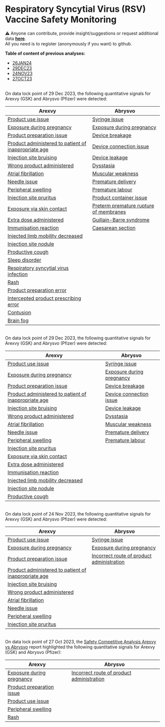 # Respiratory Syncytial Virus (RSV) Vaccine Safety Monitoring

⚠️ Anyone can contribute, provide insight/suggestions or request additional data [**here**](https://github.com/ospv/RSV/discussions).  
All you need is to register (anonymously if you want) to github. 

**Table of content of previous analyses:**
- [26JAN24](#26JAN24)
- [29DEC23](#29DEC23)
- [24NOV23](#24NOV23)
- [27OCT23](#27OCT23)

<a id="29DEC23"></a>  
On data lock point of 29 Dec 2023, the following quantitative signals for Arexvy (GSK) and Abrysvo (Pfizer) were detected:  

| Arexvy | Abrysvo |
|--------|---------|
| [Product use issue](https://ospv.github.io/RSV/2024_01_26%20-%20RSV%20(AREXVY)%20-%20Product%20use%20issue.html) | [Syringe issue](https://ospv.github.io/RSV/2024_01_26%20-%20RSV%20(ABRYSVO)%20-%20Syringe%20issue.html) |
| [Exposure during pregnancy](https://ospv.github.io/RSV/2024_01_26%20-%20RSV%20(AREXVY)%20-%20Exposure%20during%20pregnancy.html) | [Exposure during pregnancy](https://ospv.github.io/RSV/2024_01_26%20-%20RSV%20(ABRYSVO)%20-%20Exposure%20during%20pregnancy.html) |
| [Product preparation issue](https://ospv.github.io/RSV/2024_01_26%20-%20RSV%20(AREXVY)%20-%20Product%20preparation%20issue.html) | [Device breakage](https://ospv.github.io/RSV/2024_01_26%20-%20RSV%20(ABRYSVO)%20-%20Device%20breakage.html) |
| [Product administered to patient of inappropriate age](https://ospv.github.io/RSV/2024_01_26%20-%20RSV%20(AREXVY)%20-%20Product%20administered%20to%20patient%20of%20inappropriate%20age.html) | [Device connection issue](https://ospv.github.io/RSV/2024_01_26%20-%20RSV%20(ABRYSVO)%20-%20Device%20connection%20issue.html) |
| [Injection site bruising](https://ospv.github.io/RSV/2024_01_26%20-%20RSV%20(AREXVY)%20-%20Injection%20site%20bruising.html) | [Device leakage](https://ospv.github.io/RSV/2024_01_26%20-%20RSV%20(ABRYSVO)%20-%20Device%20leakage.html) |
| [Wrong product administered](https://ospv.github.io/RSV/2024_01_26%20-%20RSV%20(AREXVY)%20-%20Wrong%20product%20administered.html) | [Dysstasia](https://ospv.github.io/RSV/2024_01_26%20-%20RSV%20(ABRYSVO)%20-%20Dysstasia.html) |
| [Atrial fibrillation](https://ospv.github.io/RSV/2024_01_26%20-%20RSV%20(AREXVY)%20-%20Atrial%20fibrillation.html) | [Muscular weakness](https://ospv.github.io/RSV/2024_01_26%20-%20RSV%20(ABRYSVO)%20-%20Muscular%20weakness.html) |
| [Needle issue](https://ospv.github.io/RSV/2024_01_26%20-%20RSV%20(AREXVY)%20-%20Needle%20issue.html) | [Premature delivery](https://ospv.github.io/RSV/2024_01_26%20-%20RSV%20(ABRYSVO)%20-%20Premature%20delivery.html) |
| [Peripheral swelling](https://ospv.github.io/RSV/2024_01_26%20-%20RSV%20(AREXVY)%20-%20Peripheral%20swelling.html) | [Premature labour](https://ospv.github.io/RSV/2024_01_26%20-%20RSV%20(ABRYSVO)%20-%20Premature%20labour.html) |
| [Injection site pruritus](https://ospv.github.io/RSV/2024_01_26%20-%20RSV%20(AREXVY)%20-%20Injection%20site%20pruritus.html) | [Product container issue](https://ospv.github.io/RSV/2024_01_26%20-%20RSV%20(ABRYSVO)%20-%20Product%20container%20issue.html) |   
| [Exposure via skin contact](https://ospv.github.io/RSV/2024_01_26%20-%20RSV%20(AREXVY)%20-%20Exposure%20via%20skin%20contact.html) | [Preterm premature rupture of membranes](https://ospv.github.io/RSV/2024_01_26%20-%20RSV%20(ABRYSVO)%20-%20Preterm%20premature%20rupture%20of%20membranes.html) | 
| [Extra dose administered](https://ospv.github.io/RSV/2024_01_26%20-%20RSV%20(AREXVY)%20-%20Extra%20dose%20administered.html) | [Guillain-Barre syndrome](https://ospv.github.io/RSV/2024_01_26%20-%20RSV%20(ABRYSVO)%20-%20Guillain-Barre%20syndrome.html) |
| [Immunisation reaction](https://ospv.github.io/RSV/2024_01_26%20-%20RSV%20(AREXVY)%20-%20Immunisation%20reaction.html) | [Caesarean section](https://ospv.github.io/RSV/2024_01_26%20-%20RSV%20(ABRYSVO)%20-%20Caesarean%20section.html) |
| [Injected limb mobility decreased](https://ospv.github.io/RSV/2024_01_26%20-%20RSV%20(AREXVY)%20-%20Injected%20limb%20mobility%20decreased.html) | |
| [Injection site nodule](https://ospv.github.io/RSV/2024_01_26%20-%20RSV%20(AREXVY)%20-%20Injection%20site%20nodule.html) | |
| [Productive cough](https://ospv.github.io/RSV/2024_01_26%20-%20RSV%20(AREXVY)%20-%20Productive%20cough.html) | |
| [Sleep disorder](https://ospv.github.io/RSV/2024_01_26%20-%20RSV%20(AREXVY)%20-%20Sleep%20disorder.html) | |
| [Respiratory syncytial virus infection](https://ospv.github.io/RSV/2024_01_26%20-%20RSV%20(AREXVY)%20-%20Respiratory%20syncytial%20virus%20infection.html) | |
| [Rash](https://ospv.github.io/RSV/2024_01_26%20-%20RSV%20(AREXVY)%20-%20Rash.html) | |
| [Product preparation error](https://ospv.github.io/RSV/2024_01_26%20-%20RSV%20(AREXVY)%20-%20Product%20preparation%20error.html) | |
| [Intercepted product prescribing error](https://ospv.github.io/RSV/2024_01_26%20-%20RSV%20(AREXVY)%20-%20Intercepted%20product%20prescribing%20error.html) | |
| [Contusion](https://ospv.github.io/RSV/2024_01_26%20-%20RSV%20(AREXVY)%20-%20Contusion.html) | |
| [Brain fog](https://ospv.github.io/RSV/2024_01_26%20-%20RSV%20(AREXVY)%20-%20Brain%20fog.html) | |

<a id="29DEC23"></a>  
On data lock point of 29 Dec 2023, the following quantitative signals for Arexvy (GSK) and Abrysvo (Pfizer) were detected:  

| Arexvy | Abrysvo |
|--------|---------|
| [Product use issue](https://ospv.github.io/RSV/2023_12_29%20-%20Product%20use%20issue%20post%20RSV%20(AREXVY).html) | [Syringe issue](https://ospv.github.io/RSV/2023_12_29%20-%20Syringe%20issue%20post%20RSV%20(ABRYSVO).html) |
| [Exposure during pregnancy](https://ospv.github.io/RSV/2023_12_29%20-%20Exposure%20during%20pregnancy%20post%20RSV%20(AREXVY).html) | [Exposure during pregnancy](https://ospv.github.io/RSV/2023_12_29%20-%20Exposure%20during%20pregnancy%20post%20RSV%20(ABRYSVO).html) |
| [Product preparation issue](https://ospv.github.io/RSV/2023_12_29%20-%20Product%20preparation%20issue%20post%20RSV%20(AREXVY).html) | [Device breakage](https://ospv.github.io/RSV/2023_12_29%20-%20RSV%20(ABRYSVO)%20-%20Device%20breakage.html) |
| [Product administered to patient of inappropriate age](https://ospv.github.io/RSV/2023_12_29%20-%20Product%20administered%20to%20patient%20of%20inappropriate%20age%20post%20RSV%20(AREXVY).html) | [Device connection issue](https://ospv.github.io/RSV/2023_12_29%20-%20Device%20connection%20issue%20post%20RSV%20(ABRYSVO).html) |
| [Injection site bruising](https://ospv.github.io/RSV/2023_12_29%20-%20Injection%20site%20bruising%20post%20RSV%20(AREXVY).html) | [Device leakage](https://ospv.github.io/RSV/2023_12_29%20-%20Device%20leakage%20post%20RSV%20(ABRYSVO).html) |
| [Wrong product administered](https://ospv.github.io/RSV/2023_12_29%20-%20Wrong%20product%20administered%20post%20RSV%20(AREXVY).html) | [Dysstasia](https://ospv.github.io/RSV/2023_12_29%20-%20Dysstasia%20post%20RSV%20(ABRYSVO).html) |
| [Atrial fibrillation](https://ospv.github.io/RSV/2023_12_29%20-%20Atrial%20fibrillation%20post%20RSV%20(AREXVY).html) | [Muscular weakness](https://ospv.github.io/RSV/2023_12_29%20-%20Muscular%20weakness%20post%20RSV%20(ABRYSVO).html) |
| [Needle issue](https://ospv.github.io/RSV/2023_12_29%20-%20Needle%20issue%20post%20RSV%20(AREXVY).html) | [Premature delivery](https://ospv.github.io/RSV/2023_12_29%20-%20Premature%20delivery%20post%20RSV%20(ABRYSVO).html) |
| [Peripheral swelling](https://ospv.github.io/RSV/2023_12_29%20-%20Peripheral%20swelling%20post%20RSV%20(AREXVY).html) | [Premature labour](https://ospv.github.io/RSV/2023_12_29%20-%20Premature%20labour%20post%20RSV%20(ABRYSVO).html) |
| [Injection site pruritus](https://ospv.github.io/RSV/2023_12_29%20-%20Injection%20site%20pruritus%20post%20RSV%20(AREXVY).html) | |   
| [Exposure via skin contact](https://ospv.github.io/RSV/2023_12_29%20-%20Exposure%20via%20skin%20contact%20post%20RSV%20(AREXVY).html) | | 
| [Extra dose administered](https://ospv.github.io/RSV/2023_12_29%20-%20Extra%20dose%20administered%20post%20RSV%20(AREXVY).html) | |
| [Immunisation reaction](https://ospv.github.io/RSV/2023_12_29%20-%20Immunisation%20reaction%20post%20RSV%20(AREXVY).html) | |
| [Injected limb mobility decreased](https://ospv.github.io/RSV/2023_12_29%20-%20Injected%20limb%20mobility%20decreased%20post%20RSV%20(AREXVY).html) | |
| [Injection site nodule](https://ospv.github.io/RSV/2023_12_29%20-%20Injection%20site%20nodule%20post%20RSV%20(AREXVY).html) | |
| [Productive cough](https://ospv.github.io/RSV/2023_12_29%20-%20Productive%20cough%20post%20RSV%20(AREXVY).html) | |

<a id="24NOV23"></a>  
On data lock point of 24 Nov 2023, the following quantitative signals for Arexvy (GSK) and Abrysvo (Pfizer) were detected:  

| Arexvy | Abrysvo |
|--------|---------|
| [Product use issue](https://ospv.github.io/RSV/2023_11_24%20-%20Product%20use%20issue%20post%20RSV%20(AREXVY).html) | [Syringe issue](https://ospv.github.io/RSV/2023_11_24%20-%20Syringe%20issue%20post%20RSV%20(ABRYSVO).html) |
| [Exposure during pregnancy](https://ospv.github.io/RSV/2023_11_24%20-%20Exposure%20during%20pregnancy%20post%20RSV%20(AREXVY).html) | [Exposure during pregnancy](https://ospv.github.io/RSV/2023_11_24%20-%20Exposure%20during%20pregnancy%20post%20RSV%20(ABRYSVO).html) |
| [Product preparation issue](https://ospv.github.io/RSV/2023_11_24%20-%20Product%20preparation%20issue%20post%20RSV%20(AREXVY).html) | [Incorrect route of product administration](https://ospv.github.io/RSV/2023_11_24%20-%20Incorrect%20route%20of%20product%20administration%20post%20RSV%20(AREXVY).html) |
| [Product administered to patient of inappropriate age](https://ospv.github.io/RSV/2023_11_24%20-%20Product%20administered%20to%20patient%20of%20inappropriate%20age%20post%20RSV%20(AREXVY).html) | |
| [Injection site bruising](https://ospv.github.io/RSV/2023_11_24%20-%20Injection%20site%20bruising%20post%20RSV%20(AREXVY).html) | |
| [Wrong product administered](https://ospv.github.io/RSV/2023_11_24%20-%20Wrong%20product%20administered%20post%20RSV%20(AREXVY).html) | |
| [Atrial fibrillation](https://ospv.github.io/RSV/2023_11_24%20-%20Atrial%20fibrillation%20post%20RSV%20(AREXVY).html) | |
| [Needle issue](https://ospv.github.io/RSV/2023_11_24%20-%20Needle%20issue%20post%20RSV%20(AREXVY).html) | |
| [Peripheral swelling](https://ospv.github.io/RSV/2023_11_24%20-%20Peripheral%20swelling%20post%20RSV%20(AREXVY).html) | |
| [Injection site pruritus](https://ospv.github.io/RSV/2023_11_24%20-%20Injection%20site%20pruritus%20post%20RSV%20(AREXVY).html) | |

<a id="27OCT23"></a>  
On data lock point of 27 Oct 2023, the [Safety Competitive Analysis Arexvy vs Abrysvo](https://ospv.github.io/RSV/2023_10_27%20-%20Safety%20Competitive%20Analysis%20-%20Arexvy%20vs%20Abrysvo.html) report highlighted the following quantitative signals for Arexvy (GSK) and Abrysvo (Pfizer):  

| Arexvy | Abrysvo |
|--------|---------|
| [Exposure during pregnancy](https://ospv.github.io/RSV/2023_10_27_SignalEval_Pregnancy_exposure.html) | [Incorrect route of product administration](https://ospv.github.io/RSV/2023_10_27%20-%20Incorrect%20route%20of%20product%20administration%20post%20Abrysvo.html) |
| [Product preparation issue](https://ospv.github.io/RSV/2023_10_27%20-%20Product%20preparation%20issue%20post%20Arexvy.html) | |
| [Product use issue](https://ospv.github.io/RSV/2023_10_27%20-%20Product%20use%20issue%20post%20Arexvy.html) | |
| [Peripheral swelling](https://ospv.github.io/RSV/2023_10_27%20-%20Peripheral%20swelling%20post%20Arexvy.html) |
| [Rash](https://ospv.github.io/RSV/2023_10_27%20-%20Rash%20post%20Arexvy.html) |
 
